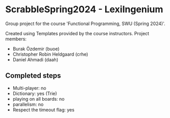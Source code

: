 # ScrabbleSpring2024 - LexiIngenium

Group project for the course 'Functional Programming, SWU (Spring 2024)'.

Created using Templates provided by the course instructors. Project members:

- Burak Özdemir (buoe)
- Christopher Robin Heldgaard (crhe)
- Daniel Ahmadi (daah)

<h2>Completed steps</h2>

- Multi-player: no
- Dictionary: yes (Trie)
- playing on all boards: no
- parallelism: no
- Respect the timeout flag: yes